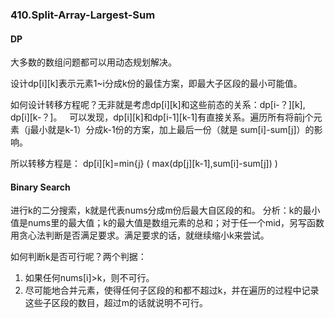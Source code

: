 ### 410.Split-Array-Largest-Sum

#### DP  
大多数的数组问题都可以用动态规划解决。 

设计dp[i][k]表示元素1~i分成k份的最佳方案，即最大子区段的最小可能值。  

如何设计转移方程呢？无非就是考虑dp[i][k]和这些前态的关系：dp[i-？][k], dp[i][k-？]。  
可以发现，dp[i][k]和dp[i-1][k-1]有直接关系。遍历所有将前j个元素（j最小就是k-1）分成k-1份的方案，加上最后一份（就是 sum[i]-sum[j]）的影响。 

所以转移方程是： dp[i][k]=min{j} ( max(dp[j][k-1],sum[i]-sum[j]) )

#### Binary Search
进行k的二分搜索，k就是代表nums分成m份后最大自区段的和。
分析：k的最小值是nums里的最大值；k的最大值是数组元素的总和；对于任一个mid，另写函数用贪心法判断是否满足要求。满足要求的话，就继续缩小k来尝试。

如何判断k是否可行呢？两个判据：
1. 如果任何nums[i]>k，则不可行。
2. 尽可能地合并元素，使得任何子区段的和都不超过k，并在遍历的过程中记录这些子区段的数目，超过m的话就说明不可行。
